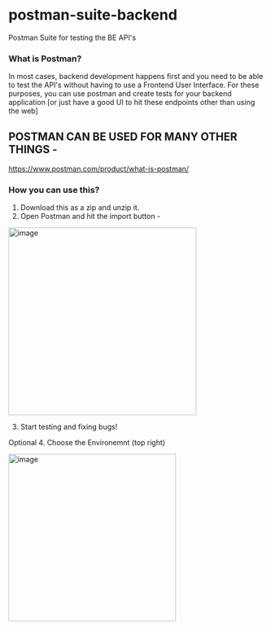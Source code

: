 # postman-suite-backend
Postman Suite for testing the BE API's

### What is Postman?
In most cases, backend development happens first and you need to be able to test the API's without having to use a Frontend User Interface.
For these purposes, you can use postman and create tests for your backend application 
[or just have a good UI to hit these endpoints other than using the web]

## POSTMAN CAN BE USED FOR MANY OTHER THINGS -
https://www.postman.com/product/what-is-postman/

### How you can use this?
1. Download this as a zip and unzip it. 
2. Open Postman and hit the import button -

<img width="369" alt="image" src="https://user-images.githubusercontent.com/55306116/222919783-d4681e6c-71fe-4253-91d7-c2552695abaf.png">

3. Start testing and fixing bugs!

Optional 
4. Choose the Environemnt (top right)

<img width="329" alt="image" src="https://user-images.githubusercontent.com/55306116/222919947-857029a1-19c9-4d73-80d1-22a87aa1177f.png">





